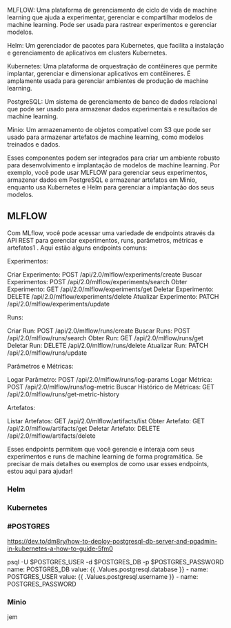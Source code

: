 

MLFLOW: Uma plataforma de gerenciamento de ciclo de vida de machine learning que ajuda a experimentar, gerenciar e compartilhar modelos de machine learning. Pode ser usada para rastrear experimentos e gerenciar modelos.

Helm: Um gerenciador de pacotes para Kubernetes, que facilita a instalação e gerenciamento de aplicativos em clusters Kubernetes.

Kubernetes: Uma plataforma de orquestração de contêineres que permite implantar, gerenciar e dimensionar aplicativos em contêineres. É amplamente usada para gerenciar ambientes de produção de machine learning.

PostgreSQL: Um sistema de gerenciamento de banco de dados relacional que pode ser usado para armazenar dados experimentais e resultados de machine learning.

Minio: Um armazenamento de objetos compatível com S3 que pode ser usado para armazenar artefatos de machine learning, como modelos treinados e dados.

Esses componentes podem ser integrados para criar um ambiente robusto para desenvolvimento e implantação de modelos de machine learning. Por exemplo, você pode usar MLFLOW para gerenciar seus experimentos, armazenar dados em PostgreSQL e armazenar artefatos em Minio, enquanto usa Kubernetes e Helm para gerenciar a implantação dos seus modelos.


## MLFLOW

Com MLflow, você pode acessar uma variedade de endpoints através da API REST para gerenciar experimentos, runs, parâmetros, métricas e artefatos1
. Aqui estão alguns endpoints comuns:

Experimentos:

Criar Experimento: POST /api/2.0/mlflow/experiments/create
Buscar Experimentos: POST /api/2.0/mlflow/experiments/search
Obter Experimento: GET /api/2.0/mlflow/experiments/get
Deletar Experimento: DELETE /api/2.0/mlflow/experiments/delete
Atualizar Experimento: PATCH /api/2.0/mlflow/experiments/update

Runs:

Criar Run: POST /api/2.0/mlflow/runs/create
Buscar Runs: POST /api/2.0/mlflow/runs/search
Obter Run: GET /api/2.0/mlflow/runs/get
Deletar Run: DELETE /api/2.0/mlflow/runs/delete
Atualizar Run: PATCH /api/2.0/mlflow/runs/update

Parâmetros e Métricas:

Logar Parâmetro: POST /api/2.0/mlflow/runs/log-params
Logar Métrica: POST /api/2.0/mlflow/runs/log-metric
Buscar Histórico de Métricas: GET /api/2.0/mlflow/runs/get-metric-history

Artefatos:

Listar Artefatos: GET /api/2.0/mlflow/artifacts/list
Obter Artefato: GET /api/2.0/mlflow/artifacts/get
Deletar Artefato: DELETE /api/2.0/mlflow/artifacts/delete

Esses endpoints permitem que você gerencie e interaja com seus experimentos e runs de machine learning de forma programática. Se precisar de mais detalhes ou exemplos de como usar esses endpoints, estou aqui para ajudar!

### Helm

### Kubernetes
 
### #POSTGRES

https://dev.to/dm8ry/how-to-deploy-postgresql-db-server-and-pgadmin-in-kubernetes-a-how-to-guide-5fm0

psql -U $POSTGRES_USER -d $POSTGRES_DB -p $POSTGRES_PASSWORD
 name: POSTGRES_DB
              value: {{ .Values.postgresql.database }}
            - name: POSTGRES_USER
              value: {{ .Values.postgresql.username }}
            - name: POSTGRES_PASSWORD

### Minio

jem
